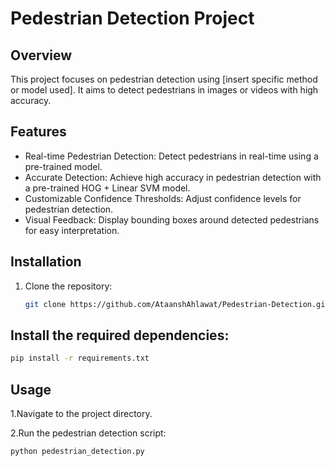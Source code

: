 # Pedestrian Detection Project

## Overview
This project focuses on pedestrian detection using [insert specific method or model used]. It aims to detect pedestrians in images or videos with high accuracy.

## Features
- Real-time Pedestrian Detection: Detect pedestrians in real-time using a pre-trained model.
- Accurate Detection: Achieve high accuracy in pedestrian detection with a pre-trained HOG + Linear SVM model.
- Customizable Confidence Thresholds: Adjust confidence levels for pedestrian detection.
- Visual Feedback: Display bounding boxes around detected pedestrians for easy interpretation.
  
## Installation
1. Clone the repository:
   ```bash
   git clone https://github.com/AtaanshAhlawat/Pedestrian-Detection.git

## Install the required dependencies:

```bash
pip install -r requirements.txt
```
## Usage

1.Navigate to the project directory.

2.Run the pedestrian detection script:
```bash
python pedestrian_detection.py
```

